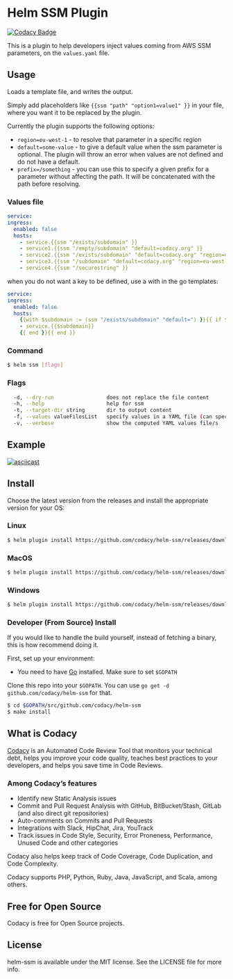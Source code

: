 # Helm SSM Plugin

[![Codacy Badge](https://api.codacy.com/project/badge/Grade/d3cd080edd8644e085f2f8adfd43510c)](https://www.codacy.com?utm_source=github.com&amp;utm_medium=referral&amp;utm_content=codacy/helm-ssm&amp;utm_campaign=Badge_Grade)

This is a plugin to help developers inject values coming from AWS SSM
parameters, on the `values.yaml` file.

## Usage

Loads a template file,  and writes the output.

Simply add placeholders like `{{ssm "path" "option1=value1" }}` in your
file, where you want it to be replaced by the plugin.

Currently the plugin supports the following options:

- `region=eu-west-1` - to resolve that parameter in a specific region
- `default=some-value` - to give a default value when the ssm parameter is optional. The plugin will throw an error when values are not defined and do not have a default.
- `prefix=/something` - you can use this to specify a given prefix for a parameter without affecting the path. It will be concatenated with the path before resolving.

### Values file

```yaml
service:
ingress:
  enabled: false
  hosts:
    - service.{{ssm "/exists/subdomain" }}
    - service1.{{ssm "/empty/subdomain" "default=codacy.org" }}
    - service2.{{ssm "/exists/subdomain" "default=codacy.org" "region=eu-west-1" }}
    - service3.{{ssm "/subdomain" "default=codacy.org" "region=eu-west-1" "prefix=/empty" }}
    - service4.{{ssm "/securestring" }}

```

when you do not want a key to be defined, use a with in the go templates:

```yaml
service:
ingress:
  enabled: false
  hosts:
    {{with $subdomain := (ssm "/exists/subdomain" "default=") }}{{ if $subdomain }}
    - service.{{$subdomain}}
    {{ end }}{{ end }}

```

### Command

```sh
$ helm ssm [flags]
```

### Flags

```sh
  -d, --dry-run                 does not replace the file content
  -h, --help                    help for ssm
  -t, --target-dir string       dir to output content
  -f, --values valueFilesList   specify values in a YAML file (can specify multiple) (default [])
  -v, --verbose                 show the computed YAML values file/s
```

## Example

[![asciicast](https://asciinema.org/a/c2zut95zzbiKyk5gJov67bxsP.svg)](https://asciinema.org/a/c2zut95zzbiKyk5gJov67bxsP?t=1)

## Install

Choose the latest version from the releases and install the
appropriate version for your OS:

### Linux

```sh
$ helm plugin install https://github.com/codacy/helm-ssm/releases/download/latest/helm-ssm-linux.tgz
```

### MacOS

```sh
$ helm plugin install https://github.com/codacy/helm-ssm/releases/download/latest/helm-ssm-macos.tgz
```

### Windows

```sh
$ helm plugin install https://github.com/codacy/helm-ssm/releases/download/latest/helm-ssm-windows.tgz
```

### Developer (From Source) Install

If you would like to handle the build yourself, instead of fetching a binary,
this is how recommend doing it.

First, set up your environment:

- You need to have [Go](http://golang.org) installed. Make sure to set `$GOPATH`

Clone this repo into your `$GOPATH`. You can use `go get -d github.com/codacy/helm-ssm`
for that.

```sh
$ cd $GOPATH/src/github.com/codacy/helm-ssm
$ make install
```

## What is Codacy

[Codacy](https://www.codacy.com/) is an Automated Code Review Tool that monitors your technical debt, helps you improve your code quality, teaches best practices to your developers, and helps you save time in Code Reviews.

### Among Codacy’s features

- Identify new Static Analysis issues
- Commit and Pull Request Analysis with GitHub, BitBucket/Stash, GitLab (and also direct git repositories)
- Auto-comments on Commits and Pull Requests
- Integrations with Slack, HipChat, Jira, YouTrack
- Track issues in Code Style, Security, Error Proneness, Performance, Unused Code and other categories

Codacy also helps keep track of Code Coverage, Code Duplication, and Code Complexity.

Codacy supports PHP, Python, Ruby, Java, JavaScript, and Scala, among others.

## Free for Open Source

Codacy is free for Open Source projects.

## License

helm-ssm is available under the MIT license. See the LICENSE file for more info.